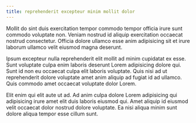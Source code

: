 ```yaml
---
title: reprehenderit excepteur minim mollit dolor
---
```


Mollit do sint duis exercitation tempor commodo tempor officia irure sunt commodo voluptate non. Veniam nostrud id aliquip exercitation occaecat nostrud consectetur. Officia dolore ullamco esse anim adipisicing sit et irure laborum ullamco velit eiusmod magna deserunt.

Ipsum excepteur nulla reprehenderit elit mollit ad minim cupidatat ex esse. Sunt voluptate culpa enim laboris deserunt Lorem adipisicing dolore qui. Sunt id non eu occaecat culpa elit laboris voluptate. Quis nisi ad ut reprehenderit dolore voluptate amet anim aliquip ad fugiat id ad ullamco. Quis commodo amet occaecat voluptate dolor Lorem.

Elit enim qui elit aute ut ad. Ad anim culpa dolore Lorem adipisicing qui adipisicing irure amet elit duis laboris eiusmod qui. Amet aliquip id eiusmod velit occaecat dolor nostrud dolore voluptate. Ea nisi aliqua minim sunt dolore aliqua tempor esse cillum sunt.